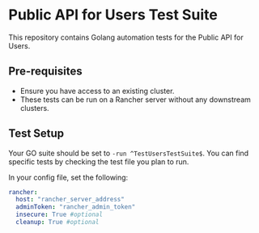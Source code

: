 # Public API for Users Test Suite

This repository contains Golang automation tests for the Public API for Users.

## Pre-requisites

- Ensure you have access to an existing cluster.
- These tests can be run on a Rancher server without any downstream clusters.

## Test Setup

Your GO suite should be set to `-run ^TestUsersTestSuite$`. You can find specific tests by checking the test file you plan to run.

In your config file, set the following:

```yaml
rancher:
  host: "rancher_server_address"
  adminToken: "rancher_admin_token"
  insecure: True #optional
  cleanup: True #optional
```
